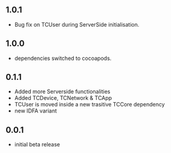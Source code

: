 ## 1.0.1

* Bug fix on TCUser during ServerSide initialisation.

## 1.0.0

* dependencies switched to cocoapods.

## 0.1.1

* Added more Serverside functionalities 
* Added TCDevice, TCNetwork & TCApp
* TCUser is moved inside a new trasitive TCCore dependency
* new IDFA variant

## 0.0.1

* initial beta release
